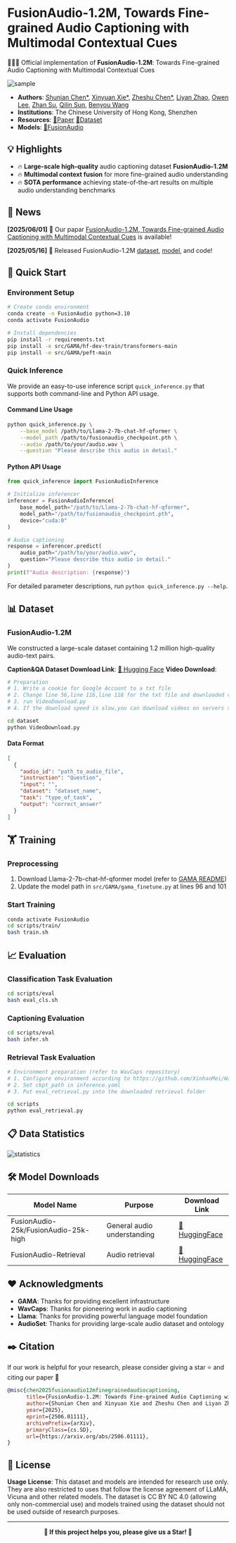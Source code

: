 
# FusionAudio-1.2M, Towards Fine-grained Audio Captioning with Multimodal Contextual Cues 



🚀🚀🚀 Official implementation of **FusionAudio-1.2M**: Towards Fine-grained Audio Captioning with Multimodal Contextual Cues

![sample](imgs/sample.png)

* **Authors**: [Shunian Chen*](https://github.com/Shunian-Chen), [Xinyuan Xie*](https://github.com/satsuki2486441738), [Zheshu Chen*](https://github.com/kawagebo12), [Liyan Zhao](https://github.com/Apostasi0225cuhksz), [Owen Lee](https://github.com/KaiTheSkyWalker), [Zhan Su](https://scholar.google.com/citations?user=VzEpVpoAAAAJ), [Qilin Sun](https://scholar.google.com/citations?user=igqPS8sAAAAJ), [Benyou Wang](https://scholar.google.com.hk/citations?user=Jk4vJU8AAAAJ)
* **Institutions**: The Chinese University of Hong Kong, Shenzhen
* **Resources**: [📄Paper](https://arxiv.org/abs/2506.01111)  [🤗Dataset](https://huggingface.co/datasets/SatsukiVie/FusionAudio)
* **Models**: [🤗FusionAudio](https://huggingface.co/SatsukiVie/FusionAudio)

## 💡 Highlights

* 🔥 **Large-scale high-quality** audio captioning dataset **FusionAudio-1.2M**
* 🔥 **Multimodal context fusion** for more fine-grained audio understanding
* 🔥 **SOTA performance** achieving state-of-the-art results on multiple audio understanding benchmarks

## 📜 News
**\[2025/06/01\]** 🚀 Our papar [FusionAudio-1.2M, Towards Fine-grained Audio Captioning with Multimodal Contextual Cues](https://arxiv.org/abs/2506.01111) is available!

**\[2025/05/16\]** 🚀 Released FusionAudio-1.2M [dataset](https://huggingface.co/datasets/SatsukiVie/FusionAudio), [model](https://huggingface.co/SatsukiVie/FusionAudio/tree/main), and code!

## 🚀 Quick Start

### Environment Setup

```bash
# Create conda environment
conda create -n FusionAudio python=3.10
conda activate FusionAudio

# Install dependencies
pip install -r requirements.txt
pip install -e src/GAMA/hf-dev-train/transformers-main
pip install -e src/GAMA/peft-main
```

### Quick Inference

We provide an easy-to-use inference script `quick_inference.py` that supports both command-line and Python API usage.

#### Command Line Usage

```bash
python quick_inference.py \
    --base_model /path/to/Llama-2-7b-chat-hf-qformer \
    --model_path /path/to/fusionaudio_checkpoint.pth \
    --audio /path/to/your/audio.wav \
    --question "Please describe this audio in detail."
```

#### Python API Usage

```python
from quick_inference import FusionAudioInference

# Initialize inferencer
inferencer = FusionAudioInference(
    base_model_path="/path/to/Llama-2-7b-chat-hf-qformer",
    model_path="/path/to/fusionaudio_checkpoint.pth",
    device="cuda:0"
)

# Audio captioning
response = inferencer.predict(
    audio_path="/path/to/your/audio.wav",
    question="Please describe this audio in detail."
)
print(f"Audio description: {response}")
```

For detailed parameter descriptions, run `python quick_inference.py --help`.

## 📊 Dataset

### FusionAudio-1.2M

We constructed a large-scale dataset containing 1.2 million high-quality audio-text pairs.

**Caption&QA Dataset Download Link**: [🤗 Hugging Face](https://huggingface.co/datasets/SatsukiVie/FusionAudio)
**Video Download**:
```bash
# Preparation
# 1. Write a cookie for Google Account to a txt file
# 2. Change line 56,line 116,line 118 for the txt file and downloaded video path
# 3. run VideoDownload.py
# 4. If the download speed is slow,you can download videos on servers such as AWS 

cd dataset
python VideoDownload.py
```
#### Data Format

```json
[
  {
    "audio_id": "path_to_audio_file",
    "instruction": "Question",
    "input": "",
    "dataset": "dataset_name", 
    "task": "type_of_task",
    "output": "correct_answer"
  }
]
```

## 🏋️ Training

### Preprocessing

1. Download Llama-2-7b-chat-hf-qformer model (refer to [GAMA README](https://github.com/Sreyan88/GAMA))
2. Update the model path in `src/GAMA/gama_finetune.py` at lines 96 and 101

### Start Training

```bash
conda activate FusionAudio
cd scripts/train/
bash train.sh
```

## 📈 Evaluation

### Classification Task Evaluation

```bash
cd scripts/eval
bash eval_cls.sh
```

### Captioning Evaluation

```bash
cd scripts/eval  
bash infer.sh
```

### Retrieval Task Evaluation

```bash
# Environment preparation (refer to WavCaps repository)
# 1. Configure environment according to https://github.com/XinhaoMei/WavCaps/tree/master/retrieval
# 2. Set ckpt_path in inference.yaml
# 3. Put eval_retrieval.py into the downloaded retrieval folder

cd scripts
python eval_retrieval.py
```

## 📋 Data Statistics

![statistics](imgs/statistics.png)

## 🛠️ Model Downloads

| Model Name | Purpose | Download Link |
|---------|------|----------|
| FusionAudio-25k/FusionAudio-25k-high | General audio understanding | [🤗 HuggingFace](https://huggingface.co/SatsukiVie/FusionAudio) |
| FusionAudio-Retrieval | Audio retrieval | [🤗 HuggingFace](https://huggingface.co/Zheshu/FusionAudio-Retrieval) |


## ❤️ Acknowledgments

* **GAMA**: Thanks for providing excellent infrastructure
* **WavCaps**: Thanks for pioneering work in audio captioning
* **Llama**: Thanks for providing powerful language model foundation
* **AudioSet**: Thanks for providing large-scale audio dataset and ontology

## ✒️ Citation

If our work is helpful for your research, please consider giving a star ⭐ and citing our paper 📝

```bibtex
@misc{chen2025fusionaudio12mfinegrainedaudiocaptioning,
      title={FusionAudio-1.2M: Towards Fine-grained Audio Captioning with Multimodal Contextual Fusion}, 
      author={Shunian Chen and Xinyuan Xie and Zheshu Chen and Liyan Zhao and Owen Lee and Zhan Su and Qilin Sun and Benyou Wang},
      year={2025},
      eprint={2506.01111},
      archivePrefix={arXiv},
      primaryClass={cs.SD},
      url={https://arxiv.org/abs/2506.01111}, 
}
```

## 📄 License

**Usage License**: This dataset and models are intended for research use only. They are also restricted to uses that follow the license agreement of LLaMA, Vicuna and other related models. The dataset is CC BY NC 4.0 (allowing only non-commercial use) and models trained using the dataset should not be used outside of research purposes.

---

<div align="center">

**🌟 If this project helps you, please give us a Star! 🌟**

</div>
